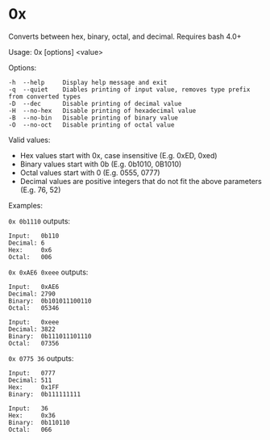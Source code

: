 # 0x
Converts between hex, binary, octal, and decimal. Requires bash 4.0+

Usage: 0x [options] \<value\>

Options:
```
-h  --help     Display help message and exit
-q  --quiet    Diables printing of input value, removes type prefix from converted types
-D  --dec      Disable printing of decimal value
-H  --no-hex   Disable printing of hexadecimal value
-B  --no-bin   Disable printing of binary value
-O  --no-oct   Disable printing of octal value
```
Valid values:

 - Hex values start with 0x, case insensitive (E.g. 0xED, 0xed)
 - Binary values start with 0b (E.g. 0b1010, 0B1010)
 - Octal values start with 0 (E.g. 0555, 0777)
 - Decimal values are positive integers that do not fit the above parameters (E.g. 76, 52)

Examples:
 
```0x 0b1110``` outputs:
```
Input:   0b110
Decimal: 6
Hex:     0x6
Octal:   006
```

```0x 0xAE6 0xeee``` outputs:
```
Input:   0xAE6
Decimal: 2790
Binary:  0b101011100110
Octal:   05346

Input:   0xeee
Decimal: 3822
Binary:  0b111011101110
Octal:   07356
 ```
 
```0x 0775 36``` outputs:
```
Input:   0777
Decimal: 511
Hex:     0x1FF
Binary:  0b111111111

Input:   36
Hex:     0x36
Binary:  0b110110
Octal:   066
```